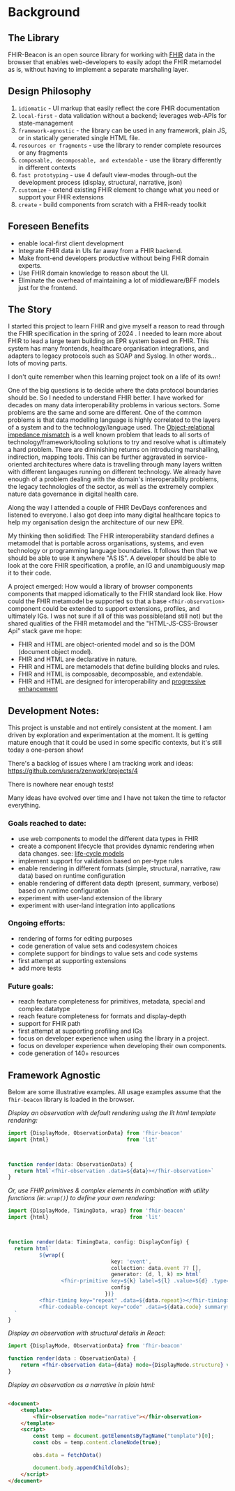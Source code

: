Background
===========

## The Library

FHIR-Beacon is an open source library for working with [FHIR](http://hl7.org/fhir/) data in the browser that enables
web-developers to
easily adopt the FHIR metamodel as is, without having to implement a separate marshaling layer.

## Design Philosophy

1. `idiomatic` - UI markup that easily reflect the core FHIR documentation
2. `local-first` - data validation without a backend; leverages web-APIs for state-management
3. `framework-agnostic` - the library can be used in any framework, plain JS, or in statically generated single
   HTML file.
4. `resources or fragments` - use the library to render complete resources or any fragments
5. `composable, decomposable, and extendable` - use the library differently in different contexts
6. `fast prototyping` - use 4 default view-modes through-out the development process (display, structural, narrative,
   json)
7. `customize` - extend existing FHIR element to change what you need or support your FHIR extensions
8. `create` - build components from scratch with a FHIR-ready toolkit

## Foreseen Benefits

* enable local-first client development
* Integrate FHIR data in UIs far away from a FHIR backend.
* Make front-end developers productive without being FHIR domain experts.
* Use FHIR domain knowledge to reason about the UI.
* Eliminate the overhead of maintaining a lot of middleware/BFF models just for the frontend.

## The Story

I started this project to learn FHIR and give myself a reason to read through the FHIR specification in the spring of
2024 . I needed to learn more about FHIR to lead a large team building an EPR system based on FHIR. This system has many
frontends, healthcare organisation integrations, and adapters to legacy protocols such as SOAP and Syslog. In other
words... lots of moving parts.

I don't quite remember when this learning project took on a life of its own!

One of the big questions is to decide where the data protocol boundaries should be. So I needed to understand FHIR
better. I have worked for decades on many data interoperability problems in various sectors. Some problems are the same
and some are different. One of the common problems is that data modelling language is highly correlated to the layers of
a system and to the technology/language used.
The [Object-relational impedance mismatch](https://en.wikipedia.org/wiki/Object%E2%80%93relational_impedance_mismatch)
is a well known problem that leads to all sorts of technology/framework/tooling solutions to try and resolve what is
ultimately a hard problem. There are diminishing returns on introducing marshalling, indirection, mapping tools. This
can be further aggravated in service-oriented architectures where data is travelling through many layers written with
different langauges running on different technology. We already have enough of a problem dealing with the domain's
interoperability problems, the legacy technologies of the sector, as well as the extremely complex nature data
governance in digital health care.

Along the way I attended a couple of FHIR DevDays conferences and listened to everyone. I also got deep into many
digital healthcare topics to help my organisation design the architecture of our new EPR.

My thinking then solidified: The FHIR interoperability standard defines a metamodel that is portable across
organisations, systems, and even technology or programming language boundaries. It follows then that we should be able
to use it anywhere "AS IS". A developer should be able to look at the core FHIR specification, a profile, an IG and
unambiguously map it to their code.

A project emerged: How would a library of browser components components that mapped idiomatically to the FHIR standard
look like. How could the FHIR metamodel be supported so that a base `<fhir-observation>` component could be extended to
support extensions, profiles, and ultimately IGs. I was not sure if all of this was possible(and still not) but the
shared qualities of the FHIR metamodel and the "HTML-JS-CSS-Browser Api" stack gave me hope:

- FHIR and HTML are object-oriented model and so is the DOM (document object model).
- FHIR and HTML are declarative in nature.
- FHIR and HTML are metamodels that define building blocks and rules.
- FHIR and HTML is composable, decomposable, and extendable.
- FHIR and HTML are designed for interoperability
  and [progressive enhancement](https://en.wikipedia.org/wiki/Progressive_enhancement)

## Development Notes:

This project is unstable and not entirely consistent at the moment. I am driven by exploration and experimentation
at the moment. It is getting mature enough that it could be used in some specific contexts, but it's still today a
one-person show!

There's a backlog of issues where I am tracking work and ideas:  https://github.com/users/zenwork/projects/4

There is nowhere near enough tests!

Many ideas have evolved over time and I have not taken the time to refactor everything.

### Goals reached to date:

- use web components to model the different data types in FHIR
- create a component lifecycle that provides dynamic rendering when data changes.
  see: [life-cycle models](./packages/library/docs/model.md)
- implement support for validation based on per-type rules
- enable rendering in different formats (simple, structural, narrative, raw data) based on runtime configuration
- enable rendering of different data depth (present, summary, verbose) based on runtime configuration
- experiment with user-land extension of the library
- experiment with user-land integration into applications

### Ongoing efforts:

- rendering of forms for editing purposes
- code generation of value sets and codesystem choices
- complete support for bindings to value sets and code systems
- first attempt at supporting extensions
- add more tests

### Future goals:

- reach feature completeness for primitives, metadata, special and complex datatype
- reach feature completeness for formats and display-depth
- support for FHIR path
- first attempt at supporting profiling and IGs
- focus on developer experience when using the library in a project.
- focus on developer experience when developing their own components.
- code generation of 140+ resources

## Framework Agnostic

Below are some illustrative examples. All usage examples assume that the `fhir-beacon` library is loaded in the
browser.

*Display an observation with default rendering using the lit html template rendering:*

```typescript
import {DisplayMode, ObservationData} from 'fhir-beacon'
import {html}                         from 'lit'



function render(data: ObservationData) {
  return html`<fhir-observation .data=${data}></fhir-observation>`
}
```

*Or, use FHIR primitives & complex elements in combination with utility functions (ie: `wrap()`) to define your own
rendering:*

```typescript
import {DisplayMode, TimingData, wrap} from 'fhir-beacon'
import {html}                          from 'lit'



function render(data: TimingData, config: DisplayConfig) {
  return html`
          ${wrap({
                                 key: 'event',
                                 collection: data.event ?? [],
                                 generator: (d, l, k) => html`
                 <fhir-primitive key=${k} label=${l} .value=${d} .type=${PrimitiveType.datetime} summary ></fhir-primitive>`,
                                 config
                               })}
          <fhir-timing key="repeat" .data=${data.repeat}></fhir-timing>
          <fhir-codeable-concept key="code" .data=${data.code} summary></fhir-codeable-concept>
  `
}
```

*Display an observation with structural details in React:*

```jsx
import {DisplayMode, ObservationData} from 'fhir-beacon'

function render(data : ObservationData) {
    return <fhir-observation data={data} mode={DisplayMode.structure} verbose></fhir-observation>
}
```

*Display an observation as a narrative in plain html:*

```html

<document>
    <template>
        <fhir-observation mode="narrative"></fhir-observation>
    </template>
    <script>
        const temp = document.getElementsByTagName("template")[0];
        const obs = temp.content.cloneNode(true);

        obs.data = fetchData()

        document.body.appendChild(obs);
    </script>
</document>
```
